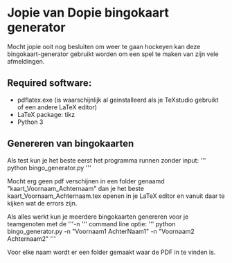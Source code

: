 # Jopie van Dopie bingokaart generator

Mocht jopie ooit nog besluiten om weer te gaan hockeyen kan deze bingokaart-generator gebruikt worden om een spel te maken van zijn vele afmeldingen.

## Required software:
- pdflatex.exe (is waarschijnlijk al geinstalleerd als je TeXstudio gebruikt of een andere LaTeX editor)
- LaTeX package: tikz
- Python 3

## Genereren van bingokaarten
Als test kun je het beste eerst het programma runnen zonder input:
'''
python bingo_generator.py
'''

Mocht erg geen pdf verschijnen in een folder genaamd "kaart_Voornaam_Achternaam" dan je het beste kaart_Voornaam_Achternaam.tex openen in je LaTeX editor en vanuit daar te kijken wat de errors zijn.

Als alles werkt kun je meerdere bingokaarten genereren voor je teamgenoten met de '''-n ''' command line optie:
'''
python bingo_generator.py -n "Voornaam1 AchterNaam1" -n "Voornaam2 Achternaam2" 
'''

Voor elke naam wordt er een folder gemaakt waar de PDF in te vinden is.